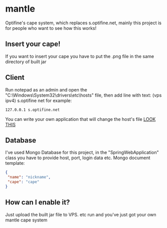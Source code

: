 # mantle
Optifine's cape system, which replaces s.optifine.net, mainly this project is for people who want to see how this works!

## Insert your cape!
 If you want to insert your cape you have to put the .png file in the same directory of built jar

## Client
 Run notepad as an admin and open the "C:\Windows\System32\drivers\etc\hosts" file, then add line with text: 
 (vps ipv4) s.optifine net
 for example:
 ```text
 127.0.0.1 s.optifine.net
 ```
 You can write your own application that will change the host's file [LOOK THIS](https://github.com/sadcenter/Capes)

## Database
 I've used Mongo Database for this project, in the "SpringWebApplication" class you have to provide host, port, login data etc.
 Mongo document template:
 ```json
 {
  "name": "nickname",
  "cape": "cape"  
}
```


## How can I enable it?
 Just upload the built jar file to VPS. etc run and you've just got your own mantle cape system

